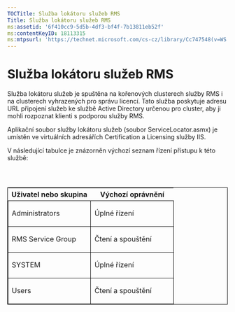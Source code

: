 ```yaml
---
TOCTitle: Služba lokátoru služeb RMS
Title: Služba lokátoru služeb RMS
ms:assetid: '6f410cc9-5d5b-4df3-bf4f-7b13811eb52f'
ms:contentKeyID: 18113315
ms:mtpsurl: 'https://technet.microsoft.com/cs-cz/library/Cc747548(v=WS.10)'
---
```


Služba lokátoru služeb RMS
==========================

Služba lokátoru služeb je spuštěna na kořenových clusterech služby RMS i na clusterech vyhrazených pro správu licencí. Tato služba poskytuje adresu URL připojení služeb ke službě Active Directory určenou pro cluster, aby ji mohli rozpoznat klienti s podporou služby RMS.

Aplikační soubor služby lokátoru služeb (soubor ServiceLocator.asmx) je umístěn ve virtuálních adresářích Certification a Licensing služby IIS.

V následující tabulce je znázorněn výchozí seznam řízení přístupu k této službě:

###  

<p> </p>
<table style="border:1px solid black;">
<colgroup>
<col width="50%" />
<col width="50%" />
</colgroup>
<thead>
<tr class="header">
<th>Uživatel nebo skupina</th>
<th>Výchozí oprávnění</th>
</tr>
</thead>
<tbody>
<tr class="odd">
<td style="border:1px solid black;"><p>Administrators</p></td>
<td style="border:1px solid black;"><p>Úplné řízení</p></td>
</tr>  
<tr class="even">
<td style="border:1px solid black;"><p>RMS Service Group</p></td>
<td style="border:1px solid black;"><p>Čtení a spouštění</p></td>
</tr>  
<tr class="odd">
<td style="border:1px solid black;"><p>SYSTEM</p></td>
<td style="border:1px solid black;"><p>Úplné řízení</p></td>
</tr>  
<tr class="even">
<td style="border:1px solid black;"><p>Users</p></td>
<td style="border:1px solid black;"><p>Čtení a spouštění</p></td>
</tr>  
</tbody>  
</table>
